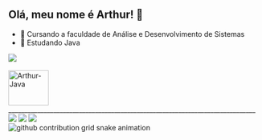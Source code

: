 ## Olá, meu nome é Arthur! 👋

- 🔭 Cursando a faculdade de Análise e Desenvolvimento de Sistemas
- 🌱 Estudando Java

 <picture>
  <source
    srcset="https://github-readme-stats.vercel.app/api?username=ArthurReis-dev&show_icons=true&theme=highcontrast"
    media="(prefers-color-scheme: dark)"
  />
  <source
    srcset="https://github-readme-stats.vercel.app/api?username=ArthurReis-dev&show_icons=true"
    media="(prefers-color-scheme: light), (prefers-color-scheme: no-preference)"
  />
  <img src="https://github-readme-stats.vercel.app/api?username=ArthurReis-dev&show_icons=true" />
</picture>

  <div style="display: inline_block"><br>
  <img align="center" alt="Arthur-Java" height="70" width="80" <img src="https://cdn.jsdelivr.net/gh/devicons/devicon@latest/icons/java/java-original-wordmark.svg" />
</div>
_____________________________________________________________________________

<div> 
 <a href="https://www.instagram.com/arthur_frm322/" target="_blank"><img src="https://img.shields.io/badge/-Instagram-%23E4405F?style=for-the-badge&logo=instagram&logoColor=white" target="_blank"></a>
<a href = "arthurmendonca23@hotmail.com"><img src="https://img.shields.io/badge/-Gmail-%23333?style=for-the-badge&logo=gmail&logoColor=white" target="_blank"></a>
<a href="https://www.linkedin.com/in/arthur-reis-1a7b161aa/" target="_blank"><img src="https://img.shields.io/badge/-LinkedIn-%230077B5?style=for-the-badge&logo=linkedin&logoColor=white" target="_blank"></a> 
  
</div>


<picture align="center">
  <source media="(prefers-color-scheme: dark)" srcset="https://raw.githubusercontent.com/ArthurReis-dev/ArthurReis-dev/output/github-contribution-grid-snake-dark.svg">
  <source media="(prefers-color-scheme: light)" srcset="https://raw.githubusercontent.com/ArthurReis-dev/ArthurReis-dev/output/github-contribution-grid-snake-dark.svg">
  <img align="center" alt="github contribution grid snake animation" src="https://raw.githubusercontent.com/ArthurReis-dev/ArthurReis-dev/output/github-contribution-grid-snake.svg">
</picture>

